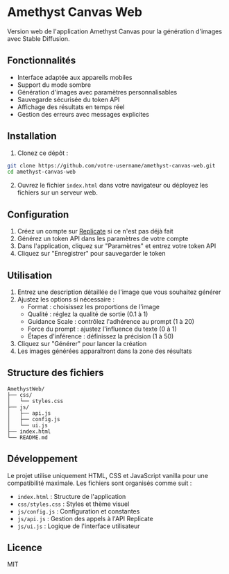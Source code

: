 # Amethyst Canvas Web

Version web de l'application Amethyst Canvas pour la génération d'images avec Stable Diffusion.

## Fonctionnalités

- Interface adaptée aux appareils mobiles
- Support du mode sombre
- Génération d'images avec paramètres personnalisables
- Sauvegarde sécurisée du token API
- Affichage des résultats en temps réel
- Gestion des erreurs avec messages explicites

## Installation

1. Clonez ce dépôt :
```bash
git clone https://github.com/votre-username/amethyst-canvas-web.git
cd amethyst-canvas-web
```

2. Ouvrez le fichier `index.html` dans votre navigateur ou déployez les fichiers sur un serveur web.

## Configuration

1. Créez un compte sur [Replicate](https://replicate.com) si ce n'est pas déjà fait
2. Générez un token API dans les paramètres de votre compte
3. Dans l'application, cliquez sur "Paramètres" et entrez votre token API
4. Cliquez sur "Enregistrer" pour sauvegarder le token

## Utilisation

1. Entrez une description détaillée de l'image que vous souhaitez générer
2. Ajustez les options si nécessaire :
   - Format : choisissez les proportions de l'image
   - Qualité : réglez la qualité de sortie (0.1 à 1)
   - Guidance Scale : contrôlez l'adhérence au prompt (1 à 20)
   - Force du prompt : ajustez l'influence du texte (0 à 1)
   - Étapes d'inférence : définissez la précision (1 à 50)
3. Cliquez sur "Générer" pour lancer la création
4. Les images générées apparaîtront dans la zone des résultats

## Structure des fichiers

```
AmethystWeb/
├── css/
│   └── styles.css
├── js/
│   ├── api.js
│   ├── config.js
│   └── ui.js
├── index.html
└── README.md
```

## Développement

Le projet utilise uniquement HTML, CSS et JavaScript vanilla pour une compatibilité maximale. Les fichiers sont organisés comme suit :

- `index.html` : Structure de l'application
- `css/styles.css` : Styles et thème visuel
- `js/config.js` : Configuration et constantes
- `js/api.js` : Gestion des appels à l'API Replicate
- `js/ui.js` : Logique de l'interface utilisateur

## Licence

MIT 